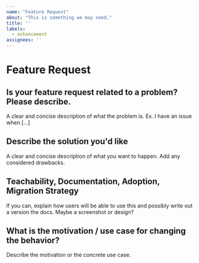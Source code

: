 ```yaml
---
name: "Feature Request"
about: "This is something we may need."
title: ''
labels:
  - enhancement
assignees: ''
---
```


# Feature Request

## Is your feature request related to a problem? Please describe.

A clear and concise description of what the problem is. Ex. I have an issue when [...]

## Describe the solution you'd like

A clear and concise description of what you want to happen. Add any considered drawbacks.

## Teachability, Documentation, Adoption, Migration Strategy

If you can, explain how users will be able to use this and possibly write out a version the docs. Maybe a screenshot or design?

## What is the motivation / use case for changing the behavior?

Describe the motivation or the concrete use case.

